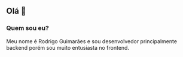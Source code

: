 ## Olá 👋

### Quem sou eu?
Meu nome é Rodrigo Guimarães e sou desenvolvedor principalmente backend porém sou muito entusiasta no frontend.


<!--
**RodrigoGuima/RodrigoGuima** is a ✨ _special_ ✨ repository because its `README.md` (this file) appears on your GitHub profile.

Here are some ideas to get you started:

- 🔭 I’m currently working on ...
- 🌱 I’m currently learning ...
- 👯 I’m looking to collaborate on ...
- 🤔 I’m looking for help with ...
- 💬 Ask me about ...
- 📫 How to reach me: ...
- 😄 Pronouns: ...
- ⚡ Fun fact: ...
-->
